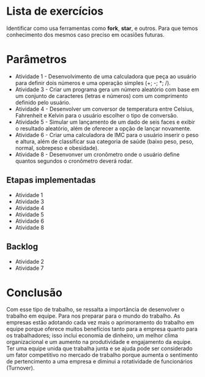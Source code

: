 # Lista de exercícios
Identificar como usa ferramentas como __fork__, __star__, e outros. Para que temos conhecimento dos mesmos caso preciso em ocasiôes futuras.

# Parâmetros
- Atividade 1 - Desenvolvimento de uma calculadora que peça ao usuário para definir dois números e uma operação simples (+; -; *; /).
- Atividade 3 - Criar um programa gera um número aleatório com base em um conjunto de caracteres (letras e números) com um comprimento definido pelo usuário.
- Atividade 4 - Desenvolver um conversor de temperatura entre Celsius, Fahrenheit e Kelvin para o usuário escolher o tipo de conversão.
- Atividade 5 - Simular um lançamento de um dado de seis faces e exibir o resultado aleatório, além de oferecer a opção de lançar novamente.
- Atividade 6 - Criar uma calculadora de IMC para o usuário inserir o peso e altura, além de classificar sua categoria de saúde (baixo peso, peso, normal, sobrepeso e obesidade).
- Atividade 8 - Desenvonver um cronômetro onde o usuário define quantos segundos o cronômetro deverá rodar.

## Etapas implementadas
- Atividade 1
- Atividade 3
- Atividade 4
- Atividade 5
- Atividade 6
- Atividade 8
## Backlog
- Atividade 2
- Atividade 7
 
# Conclusão
Com esse tipo de trabalho, se ressalta a importância de desenvolver o trabalho em equipe. Para nos preparar para o mundo do trabalho. As empresas estão adotando cada vez mais o aprimoramento do trabalho em equipe porque oferece muitos benefícios tanto para a empresa quanto para os trabalhadores; isso inclui economia de dinheiro, um melhor clima organizacional e um aumento na produtividade e engajamento da equipe. Ter uma equipe unida que trabalha junta e se ajuda pode ser considerado um fator competitivo no mercado de trabalho porque aumenta o sentimento de pertencimento a uma empresa e diminui a rotatividade de funcionários (Turnover).